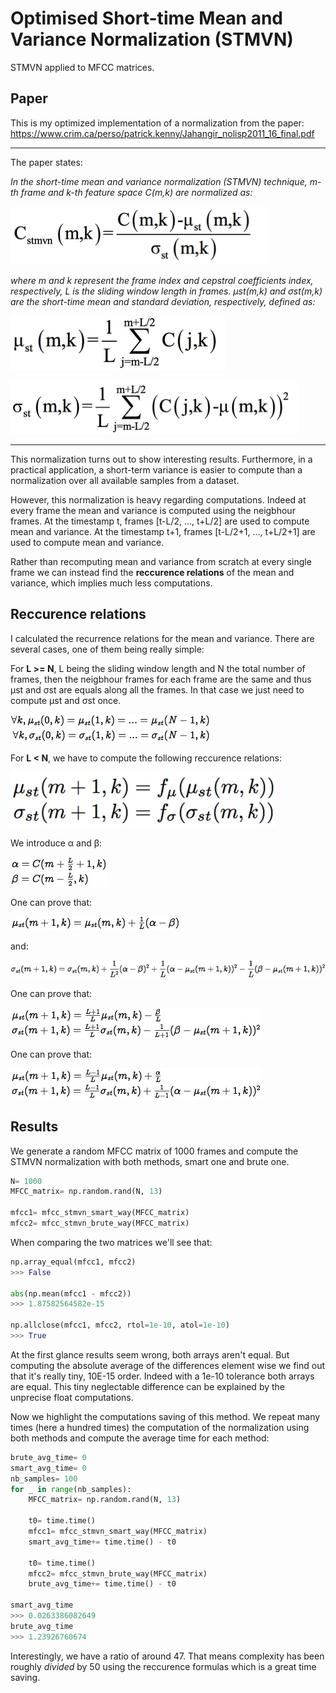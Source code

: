 # Optimised Short-time Mean and Variance Normalization (STMVN)

STMVN applied to MFCC matrices.

## Paper

This is my optimized implementation of a normalization from the paper:
https://www.crim.ca/perso/patrick.kenny/Jahangir_nolisp2011_16_final.pdf

---

The paper states:

*In the short-time mean and variance normalization (STMVN) technique, m-th frame
and k-th feature space C(m,k) are normalized as:*


![](images/Cstmvn.png)

*where m and k represent the frame index and cepstral coefficients index,
respectively, L is the sliding window length in frames. μst(m,k) and σst(m,k) are the
short-time mean and standard deviation, respectively, defined as:*

![](images/MUst.png)

![](images/SIGMAst.png)

---

This normalization turns out to show interesting results. Furthermore, in a practical application, a short-term variance is easier to compute than a normalization over all available samples from a dataset.

However, this normalization is heavy regarding computations. Indeed at every frame the mean and variance is computed using the neigbhour frames. At the timestamp t, frames [t-L/2, ..., t+L/2] are used to compute mean and variance. At the timestamp t+1, frames [t-L/2+1, ..., t+L/2+1] are used to compute mean and variance.

Rather than recomputing mean and variance from scratch at every single frame we can instead find the **reccurence relations** of the mean and variance, which implies much less computations.


## Reccurence relations

I calculated the recurrence relations for the mean and variance.
There are several cases, one of them being really simple:

For **L >= N**, L being the sliding window length and N the total number of frames, then the neigbhour frames for each frame are the same and thus μst and σst are equals along all the frames. In that case we just need to compute μst and σst once.

![](images/forall.jpg)

For **L < N**, we have to compute the following reccurence relations:

![](images/reccurence.jpeg)

We introduce α and β:

![](images/alphabeta.jpg)

One can prove that:

![](images/center_1.jpg)

and:

![](images/center_2.jpg)

One can prove that:

![](images/noleft.jpg)

One can prove that:

![](images/noright.jpg)



## Results

We generate a random MFCC matrix of 1000 frames and compute the STMVN normalization with both methods, smart one and brute one.

```python
N= 1000
MFCC_matrix= np.random.rand(N, 13)

mfcc1= mfcc_stmvn_smart_way(MFCC_matrix)
mfcc2= mfcc_stmvn_brute_way(MFCC_matrix)
```

When comparing the two matrices we'll see that:

```python
np.array_equal(mfcc1, mfcc2)
>>> False

abs(np.mean(mfcc1 - mfcc2))
>>> 1.87582564582e-15

np.allclose(mfcc1, mfcc2, rtol=1e-10, atol=1e-10)
>>> True
```

At the first glance results seem wrong, both arrays aren't equal. But computing the absolute average of the differences element wise we find out that it's really tiny, 10E-15 order.
Indeed with a 1e-10 tolerance both arrays are equal.
This tiny neglectable difference can be explained by the unprecise float computations.

Now we highlight the computations saving of this method. We repeat many times (here a hundred times) the computation of the normalization using both methods and compute the average time for each method:

```python
brute_avg_time= 0
smart_avg_time= 0
nb_samples= 100
for _ in range(nb_samples):
    MFCC_matrix= np.random.rand(N, 13)

    t0= time.time()
    mfcc1= mfcc_stmvn_smart_way(MFCC_matrix)
    smart_avg_time+= time.time() - t0

    t0= time.time()
    mfcc2= mfcc_stmvn_brute_way(MFCC_matrix)
    brute_avg_time+= time.time() - t0

smart_avg_time
>>> 0.0263386082649
brute_avg_time
>>> 1.23926760674
```

Interestingly, we have a ratio of around 47. That means complexity has been roughly *divided* by 50 using the reccurence formulas which is a great time saving.
